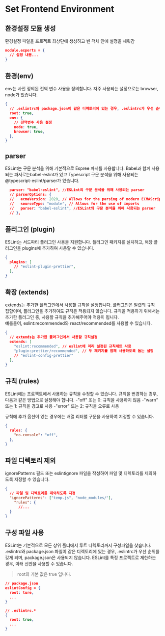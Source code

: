 # Set Frontend Environment


## 환경설정 모듈 생성
환경설정 파일을 프로젝트 최상단에 생성하고
빈 객체 안에 설정을 채워감

```json
module.exports = {
  // 설정 내용...
}

```
## 환경(env)
env는 사전 정의된 전역 변수 사용을 정의합니다.
자주 사용되는 설정으로는 browser, node가 있습니다.

```json
{
  // .eslintrc와 package.json이 같은 디렉토리에 있는 경우, .eslintrc가 우선 순위를 가짐
  root: true, 
  env: {
    // 전역변수 사용 설정
    node: true, 
    browser: true,
  },
}
```

## parser
ESLint는 구문 분석을 위해 기본적으로 Espree 파서를 사용합니다.
Babel과 함께 사용되는 파서로는babel-eslint가 있고 Typescript 구문 분석을 위해 사용되는@typescript-eslint/parser가 있습니다.

```json
  parser: "babel-eslint", //ESLint의 구문 분석을 위해 사용되는 parser
  // parserOptions: {
  //   ecmaVersion: 2020, // Allows for the parsing of modern ECMAScript features
  //   sourceType: "module", // Allows for the use of imports
  //   parser: "babel-eslint", //ESLint의 구문 분석을 위해 사용되는 parser  
  // },
```

## 플러그인 (plugin)
ESLint는 서드파티 플러그인 사용을 지원합니다.
플러그인 패키지를 설치하고, 해당 플러그인을 plugins에 추가하여 사용할 수 있습니다.

```json
{
  plugins: [
    // "eslint-plugin-prettier",    
  ],
}
```

## 확장 (extends)
extends는 추가한 플러그인에서 사용할 규칙을 설정합니다.
플러그인은 일련의 규칙 집합이며, 플러그인을 추가하여도 규칙은 적용되지 않습니다.
규칙을 적용하기 위해서는 추가한 플러그인 중, 사용할 규칙을 추가해주어야 적용이 됩니다.  
예를들어, eslint:recommended와 react/recommended를 사용할 수 있습니다.

```json
{
  // extends는 추가한 플러그인에서 사용할 규칙설정
  extends: [ 
    "eslint:recommended", // eslint에 미리 설정된 규칙세트 사용
    "plugin:prettier/recommended", // 두 패키지를 함께 사용하도록 돕는 설정 
    // "eslint-config-prettier"
  ],
}
```


## 규칙 (rules)
ESLint에는 프로젝트에서 사용하는 규칙을 수정할 수 있습니다. 규칙을 변경하는 경우, 다음과 같은 방법으로 설정해야 합니다.
-"off" 또는 0: 규칙을 사용하지 않음
-"warn" 또는 1: 규칙을 경고로 사용
-"error" 또는 2: 규칙을 오류로 사용

규칙에 추가 옵션이 있는 경우에는 배열 리터럴 구문을 사용하여 지정할 수 있습니다.

```json
{
  rules: {
    "no-console": "off",
  },
}
```

## 파일 디렉토리 제외
ignorePatterns 필드 또는 eslintignore 파일을 작성하여 파일 및 디렉토리를 제외하도록 지정할 수 있습니다.

```json
{
  // 파일 및 디렉토리를 제외하도록 지정
  "ignorePatterns": ["temp.js", "node_modules/"],
    "rules": {
      //...
  }
}
```
## 구성 파일 사용
ESLint는 기본적으로 모든 상위 폴더에서 루트 디렉토리까지 구성파일을 찾습니다.
.eslintrc와 package.json 파일이 같은 디렉토리에 있는 경우, .eslintrc가 우선 순위를 갖게 되며, package.json은 사용되지 않습니다. 
ESLint를 특정 프로젝트로 제한하는 경우, 아래 선언을 사용할 수 
있습니다.
> root의 기본 값은 true 입니다.


```json
// package.json
eslintConfig = {
  root: ture,
  ...
}

// .eslintrc.*
{ 
  root: true,
  ...
}
```

